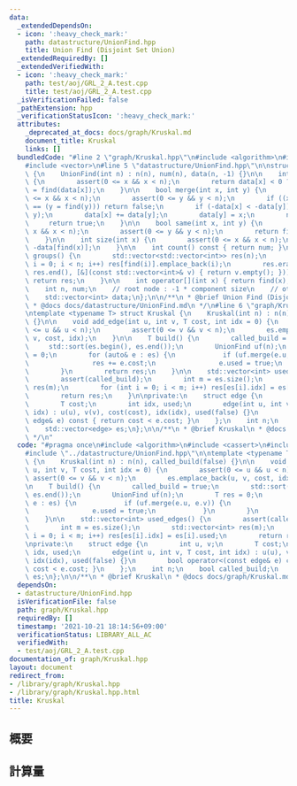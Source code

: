 ```yaml
---
data:
  _extendedDependsOn:
  - icon: ':heavy_check_mark:'
    path: datastructure/UnionFind.hpp
    title: Union Find (Disjoint Set Union)
  _extendedRequiredBy: []
  _extendedVerifiedWith:
  - icon: ':heavy_check_mark:'
    path: test/aoj/GRL_2_A.test.cpp
    title: test/aoj/GRL_2_A.test.cpp
  _isVerificationFailed: false
  _pathExtension: hpp
  _verificationStatusIcon: ':heavy_check_mark:'
  attributes:
    _deprecated_at_docs: docs/graph/Kruskal.md
    document_title: Kruskal
    links: []
  bundledCode: "#line 2 \"graph/Kruskal.hpp\"\n#include <algorithm>\n#include <cassert>\n\
    #include <vector>\n#line 5 \"datastructure/UnionFind.hpp\"\n\nstruct UnionFind\
    \ {\n    UnionFind(int n) : n(n), num(n), data(n, -1) {}\n\n    int find(int x)\
    \ {\n        assert(0 <= x && x < n);\n        return data[x] < 0 ? x : data[x]\
    \ = find(data[x]);\n    }\n\n    bool merge(int x, int y) {\n        assert(0\
    \ <= x && x < n);\n        assert(0 <= y && y < n);\n        if ((x = find(x))\
    \ == (y = find(y))) return false;\n        if (-data[x] < -data[y]) std::swap(x,\
    \ y);\n        data[x] += data[y];\n        data[y] = x;\n        num--;\n   \
    \     return true;\n    }\n\n    bool same(int x, int y) {\n        assert(0 <=\
    \ x && x < n);\n        assert(0 <= y && y < n);\n        return find(x) == find(y);\n\
    \    }\n\n    int size(int x) {\n        assert(0 <= x && x < n);\n        return\
    \ -data[find(x)];\n    }\n\n    int count() const { return num; }\n\n    std::vector<std::vector<int>>\
    \ groups() {\n        std::vector<std::vector<int>> res(n);\n        for (int\
    \ i = 0; i < n; i++) res[find(i)].emplace_back(i);\n        res.erase(std::remove_if(res.begin(),\
    \ res.end(), [&](const std::vector<int>& v) { return v.empty(); }));\n       \
    \ return res;\n    }\n\n    int operator[](int x) { return find(x); }\n\nprivate:\n\
    \    int n, num;\n    // root node : -1 * component size\n    // otherwise : parent\n\
    \    std::vector<int> data;\n};\n\n/**\n * @brief Union Find (Disjoint Set Union)\n\
    \ * @docs docs/datastructure/UnionFind.md\n */\n#line 6 \"graph/Kruskal.hpp\"\n\
    \ntemplate <typename T> struct Kruskal {\n    Kruskal(int n) : n(n), called_build(false)\
    \ {}\n\n    void add_edge(int u, int v, T cost, int idx = 0) {\n        assert(0\
    \ <= u && u < n);\n        assert(0 <= v && v < n);\n        es.emplace_back(u,\
    \ v, cost, idx);\n    }\n\n    T build() {\n        called_build = true;\n   \
    \     std::sort(es.begin(), es.end());\n        UnionFind uf(n);\n        T res\
    \ = 0;\n        for (auto& e : es) {\n            if (uf.merge(e.u, e.v)) {\n\
    \                res += e.cost;\n                e.used = true;\n            }\n\
    \        }\n        return res;\n    }\n\n    std::vector<int> used_edges() {\n\
    \        assert(called_build);\n        int m = es.size();\n        std::vector<int>\
    \ res(m);\n        for (int i = 0; i < m; i++) res[es[i].idx] = es[i].used;\n\
    \        return res;\n    }\n\nprivate:\n    struct edge {\n        int u, v;\n\
    \        T cost;\n        int idx, used;\n        edge(int u, int v, T cost, int\
    \ idx) : u(u), v(v), cost(cost), idx(idx), used(false) {}\n        bool operator<(const\
    \ edge& e) const { return cost < e.cost; }\n    };\n    int n;\n    bool called_build;\n\
    \    std::vector<edge> es;\n};\n\n/**\n * @brief Kruskal\n * @docs docs/graph/Kruskal.md\n\
    \ */\n"
  code: "#pragma once\n#include <algorithm>\n#include <cassert>\n#include <vector>\n\
    #include \"../datastructure/UnionFind.hpp\"\n\ntemplate <typename T> struct Kruskal\
    \ {\n    Kruskal(int n) : n(n), called_build(false) {}\n\n    void add_edge(int\
    \ u, int v, T cost, int idx = 0) {\n        assert(0 <= u && u < n);\n       \
    \ assert(0 <= v && v < n);\n        es.emplace_back(u, v, cost, idx);\n    }\n\
    \n    T build() {\n        called_build = true;\n        std::sort(es.begin(),\
    \ es.end());\n        UnionFind uf(n);\n        T res = 0;\n        for (auto&\
    \ e : es) {\n            if (uf.merge(e.u, e.v)) {\n                res += e.cost;\n\
    \                e.used = true;\n            }\n        }\n        return res;\n\
    \    }\n\n    std::vector<int> used_edges() {\n        assert(called_build);\n\
    \        int m = es.size();\n        std::vector<int> res(m);\n        for (int\
    \ i = 0; i < m; i++) res[es[i].idx] = es[i].used;\n        return res;\n    }\n\
    \nprivate:\n    struct edge {\n        int u, v;\n        T cost;\n        int\
    \ idx, used;\n        edge(int u, int v, T cost, int idx) : u(u), v(v), cost(cost),\
    \ idx(idx), used(false) {}\n        bool operator<(const edge& e) const { return\
    \ cost < e.cost; }\n    };\n    int n;\n    bool called_build;\n    std::vector<edge>\
    \ es;\n};\n\n/**\n * @brief Kruskal\n * @docs docs/graph/Kruskal.md\n */\n"
  dependsOn:
  - datastructure/UnionFind.hpp
  isVerificationFile: false
  path: graph/Kruskal.hpp
  requiredBy: []
  timestamp: '2021-10-21 18:14:56+09:00'
  verificationStatus: LIBRARY_ALL_AC
  verifiedWith:
  - test/aoj/GRL_2_A.test.cpp
documentation_of: graph/Kruskal.hpp
layout: document
redirect_from:
- /library/graph/Kruskal.hpp
- /library/graph/Kruskal.hpp.html
title: Kruskal
---
```

## 概要

## 計算量